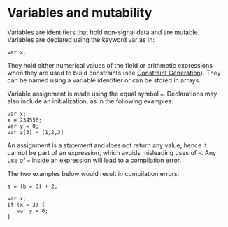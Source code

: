 # Variables and mutability



Variables are identifiers that hold non-signal data and are mutable. Variables are declared using the keyword var as in:

```text
var x;
```

They hold either numerical values of the field or arithmetic expressions when they are used to build constraints \(see [Constraint Generation](../constraint-generation.md)\). They can be named using a variable identifier or can be stored in arrays.  

Variable assignment is made using the equal symbol `=`. Declarations may also include an initialization, as in the following examples:

```text
var x;
x = 234556;
var y = 0;
var z[3] = [1,2,3]
```

An assignment is a statement and does not return any value, hence it cannot be part of an expression, which avoids misleading uses of `=`. Any use of `=` inside an expression will lead to a compilation error. 

The two examples below would result in compilation errors:

```text
a = (b = 3) + 2;
```

```text
var x;
if (x = 3) {
   var y = 0;
}
```

